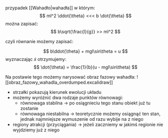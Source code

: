 przypadek [[Wahadło|wahadła]] w którym:
$$ ml^2 \ddot{\theta} <<< b \dot{\theta} $$
można zapisać:
$$ b\sqrt{\frac{l}{g}} >> ml^2 $$

czyli równanie możemy zapisać:

$$ b\ddot{\theta} + mgl\sin\theta = u $$
wyznaczając $\dot{x}$ otrzymujemy:
$$ \dot{\theta} = \frac{1}{b}(u - mgl\sin\theta) $$

Na postawie tego możemy narysować obraz fazowy wahadła:
![[obraz_fazowy_wahadla_overdumped.excalidraw]]

- strzałki pokazują kierunek ewolucji układu
- możemy wyróżnić dwa rodzaje punktów równowagi:
	- równowaga stabilna -> po osiągnieciu tego stanu obiekt już tu zostanie
	- równowaga niestabilna -> teoretycznie możemy osiągnąć ten stan, jednak najmniejsze wymuszenie od razu wybije na z niego
- regiony atrakcji (przyciągania) -> jeżeli zaczniemy w jakimś regionie nie wyjdziemy już z niego
